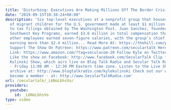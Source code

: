 ```yaml
---
title: 'Disturbing: Executives Are Making Millions Off The Border Crisis'
date: "2019-09-15T10:38:24+08:00"
description: 'Six top-level executives at a nonprofit group that houses thousands
  of migrant children for the U.S. government made at least $1 million in 2017, according
  to tax filings obtained by The Washington Post. Juan Sanchez, founder of the Texas-based
  Southwest Key Programs, earned $3.6 million in total compensation that year. Five
  other employees earned seven-figure salaries, with the group’s chief financial officer
  earning more than $2.4 million... Read More At: https://thehill.com/policy/finance/453366-six-officials-at-nonprofit-housing-migrant-children-made-at-least-1-million-in
  Support The Show On Patreon: https://www.patreon.com/seculartalk Here''s Our Amazon
  Link: https://www.amazon.com/?tag=seculacom-20 Follow Kyle on Twitter: http://www.twitter.com/kylekulinski
  Like the show on Facebook: http://www.facebook.com/SecularTalk Clip from The Kyle
  Kulinski Show, which airs live on Blog Talk Radio and Secular Talk Radio Monday
  - Friday 11:00 AM - 12:30 PM Eastern time zone. Listen to the Live Show or On Demand
  archive at: http://www.blogtalkradio.com/kylekulinski Check out our website - and
  become a member - at: http://www.SecularTalkRadio.com'
url: /seculartalk/_L6NoLbhsVo/
providers:
  youtube:
    id: _L6NoLbhsVo
type: video
---
```

